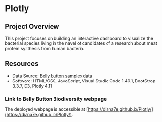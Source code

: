 # Plotly
 
## Project Overview
This project focuses on building an interactive dashboard to visualize the bacterial species living in the navel of candidates of a research about meat protein synthesis from human bacteria. 

## Resources
- Data Source: [Belly button samples data](https://github.com/Diana7e/Plotly/blob/53b86dab0813d38d385746bd75bbe053e80b9554/samples.json)
- Software: HTML/CSS, JavaScript, Visual Studio Code 1.49.1, BootStrap 3.3.7, D3, Plotly 4.11

### Link to Belly Button Biodiversity webpage
The deployed webpage is accessible at [https://diana7e.github.io/Plotly/](https://diana7e.github.io/Plotly/).